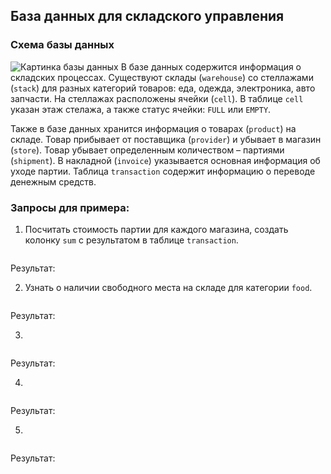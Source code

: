 ## База данных для складского управления
### Схема базы данных
  ![Картинка базы данных](https://drive.google.com/uc?id=187U1vb5wJgBLF5kdHwhuN6qazNzIF6yl)
  В базе данных содержится информация о складских процессах. Существуют склады (`warehouse`) со стеллажами (`stack`) для разных категорий товаров: еда, одежда, электроника, авто запчасти. На стеллажах расположены ячейки (`cell`). В таблице `cell` указан этаж стелажа, а также статус ячейки: `FULL` или `EMPTY`.
  
  Также в базе данных хранится информация о товарах (`product`) на складе. Товар прибывает от поставщика (`provider`) и убывает в магазин (`store`). Товар убывает определенным количеством – партиями (`shipment`). В накладной (`invoice`) указывается основная информация об уходе партии. Таблица `transaction` содержит информацию о переводе денежным средств.   
### Запросы для примера:

1.  Посчитать стоимость партии для каждого магазина, создать колонку `sum` с результатом в таблице `transaction`.
```sql
```
Результат:

2. Узнать о наличии свободного места на складе для категории `food`.
```sql
```
Результат:

3.
```sql
```
Результат:

4.
```sql
```
Результат:

5.
```sql
```
Результат:
